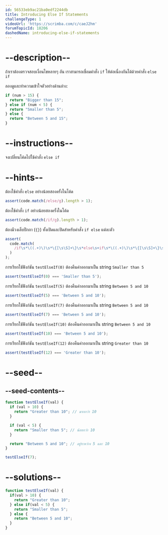```yaml
---
id: 56533eb9ac21ba0edf2244db
title: Introducing Else If Statements
challengeType: 1
videoUrl: 'https://scrimba.com/c/caeJ2hm'
forumTopicId: 18206
dashedName: introducing-else-if-statements
---
```


# --description--

ถ้าเราต้องตรวจสอบเงื่อนไขหลายๆ อัน เราสามารถเชื่อมคำสั่ง `if` ให้ต่อเนื่องกันได้ด้วยคำสั่ง `else if`

ลองดูและทำความเข้าใจตัวอย่างด้านล่าง:

```js
if (num > 15) {
  return "Bigger than 15";
} else if (num < 5) {
  return "Smaller than 5";
} else {
  return "Between 5 and 15";
}
```

# --instructions--


จงเปลี่ยนโค้ดไปใช้คำสั่ง `else if`

# --hints--



ต้องใช้คำสั่ง `else` อย่างน้อยสองครั้งในโค้ด

```js
assert(code.match(/else/g).length > 1);
```

ต้องใช้คำสั่ง `if` อย่างน้อยสองครั้งในโค้ด

```js
assert(code.match(/if/g).length > 1);
```

ต้องมีวงเล็บปีกกา (`{}`) ทั้งเปิดและปิดสำหรับคำสั่ง `if else` แต่ละตัว

```js
assert(
  code.match(
    /if\s*\((.+)\)\s*\{[\s\S]+\}\s*else\s+if\s*\((.+)\)\s*\{[\s\S]+\}\s*else\s*\{[\s\S]+\s*\}/
  )
);
```

การเรียกใช้ฟังก์ชัน `testElseIf(0)` ต้องคืนค่าออกมาเป็น string  `Smaller than 5`

```js
assert(testElseIf(0) === 'Smaller than 5');
```

การเรียกใช้ฟังก์ชัน `testElseIf(5)` ต้องคืนค่าออกมาเป็น string  `Between 5 and 10`

```js
assert(testElseIf(5) === 'Between 5 and 10');
```

การเรียกใช้ฟังก์ชัน `testElseIf(7)` ต้องคืนค่าออกมาเป็น string  `Between 5 and 10`

```js
assert(testElseIf(7) === 'Between 5 and 10');
```

การเรียกใช้ฟังก์ชัน `testElseIf(10)` ต้องคืนค่าออกมาเป็น string  `Between 5 and 10`

```js
assert(testElseIf(10) === 'Between 5 and 10');
```

การเรียกใช้ฟังก์ชัน `testElseIf(12)` ต้องคืนค่าออกมาเป็น string  `Greater than 10`

```js
assert(testElseIf(12) === 'Greater than 10');
```

# --seed--

## --seed-contents--

```js
function testElseIf(val) {
  if (val > 10) {
    return "Greater than 10"; // มากกว่า 10
  }

  if (val < 5) {
    return "Smaller than 5"; // น้อยกว่า 10
  }

  return "Between 5 and 10"; // อยู่ระหว่าง 5 และ 10
}

testElseIf(7);
```

# --solutions--

```js
function testElseIf(val) {
  if(val > 10) {
    return "Greater than 10";
  } else if(val < 5) {
    return "Smaller than 5";
  } else {
    return "Between 5 and 10";
  }
}
```
